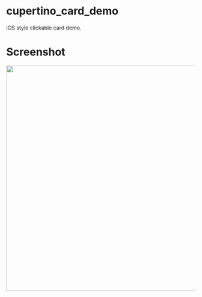 # cupertino_card_demo

iOS style clickable card demo.

# Screenshot

<img src="https://user-images.githubusercontent.com/2715151/59565438-9f278a80-9021-11e9-83f6-1196220fb668.gif" height="600">
